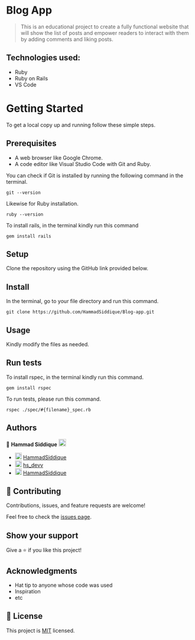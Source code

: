 # Blog App

> This is an educational project to create a fully functional website that will show the list of posts and empower readers to interact with them by adding comments and liking posts.

## Technologies used:

- Ruby
- Ruby on Rails
- VS Code

# Getting Started

To get a local copy up and running follow these simple steps.

## Prerequisites

- A web browser like Google Chrome.
- A code editor like Visual Studio Code with Git and Ruby.

You can check if Git is installed by running the following command in the terminal.

```
git --version
```

Likewise for Ruby installation.

```
ruby --version
```

To install rails, in the terminal kindly run this command

```
gem install rails
```

## Setup

Clone the repository using the GitHub link provided below.

## Install

In the terminal, go to your file directory and run this command.

```
git clone https://github.com/HammadSiddique/Blog-app.git
```

## Usage

Kindly modify the files as needed.

## Run tests

To install rspec, in the terminal kindly run this command.

```
gem install rspec
```

To run tests, please run this command.

```
rspec ./spec/#{filename}_spec.rb
```

## Authors

👤 **Hammad Siddique** <img src="https://emojis.slackmojis.com/emojis/images/1531849430/4246/blob-sunglasses.gif?1531849430" width="20"/>

- <img src="https://user-images.githubusercontent.com/67911212/185442918-aa30589c-c9f9-4edb-8955-1036ceebd5c2.png" width="18"/>  [HammadSiddique](https://github.com/HammadSiddique)
- <img src="https://user-images.githubusercontent.com/67911212/185441124-47527d95-39c5-4984-9d2c-a130be72bd50.png" width="18"/>  [hs_devv](https://twitter.com/hs_devv) 
- <img src="https://user-images.githubusercontent.com/67911212/185442306-ef777855-06ac-4e36-b649-6f0dda869366.png" width="18"/>  [HammadSiddique](https://www.linkedin.com/in/-hammadsiddique/)




## 🤝 Contributing

Contributions, issues, and feature requests are welcome!

Feel free to check the [issues page](../../issues/).

## Show your support

Give a ⭐️ if you like this project!

## Acknowledgments

- Hat tip to anyone whose code was used
- Inspiration
- etc

## 📝 License

This project is [MIT](./MIT.md) licensed.
